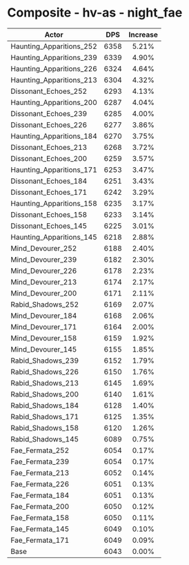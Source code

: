 # Composite - hv-as - night_fae
| Actor | DPS | Increase |
|---|:---:|:---:|
|Haunting_Apparitions_252|6358|5.21%|
|Haunting_Apparitions_239|6339|4.90%|
|Haunting_Apparitions_226|6324|4.64%|
|Haunting_Apparitions_213|6304|4.32%|
|Dissonant_Echoes_252|6293|4.13%|
|Haunting_Apparitions_200|6287|4.04%|
|Dissonant_Echoes_239|6285|4.00%|
|Dissonant_Echoes_226|6277|3.86%|
|Haunting_Apparitions_184|6270|3.75%|
|Dissonant_Echoes_213|6268|3.72%|
|Dissonant_Echoes_200|6259|3.57%|
|Haunting_Apparitions_171|6253|3.47%|
|Dissonant_Echoes_184|6251|3.43%|
|Dissonant_Echoes_171|6242|3.29%|
|Haunting_Apparitions_158|6235|3.17%|
|Dissonant_Echoes_158|6233|3.14%|
|Dissonant_Echoes_145|6225|3.01%|
|Haunting_Apparitions_145|6218|2.88%|
|Mind_Devourer_252|6188|2.40%|
|Mind_Devourer_239|6182|2.30%|
|Mind_Devourer_226|6178|2.23%|
|Mind_Devourer_213|6174|2.17%|
|Mind_Devourer_200|6171|2.11%|
|Rabid_Shadows_252|6169|2.07%|
|Mind_Devourer_184|6168|2.06%|
|Mind_Devourer_171|6164|2.00%|
|Mind_Devourer_158|6159|1.92%|
|Mind_Devourer_145|6155|1.85%|
|Rabid_Shadows_239|6152|1.79%|
|Rabid_Shadows_226|6150|1.76%|
|Rabid_Shadows_213|6145|1.69%|
|Rabid_Shadows_200|6140|1.61%|
|Rabid_Shadows_184|6128|1.40%|
|Rabid_Shadows_171|6125|1.35%|
|Rabid_Shadows_158|6120|1.26%|
|Rabid_Shadows_145|6089|0.75%|
|Fae_Fermata_252|6054|0.17%|
|Fae_Fermata_239|6054|0.17%|
|Fae_Fermata_213|6052|0.14%|
|Fae_Fermata_226|6051|0.13%|
|Fae_Fermata_184|6051|0.13%|
|Fae_Fermata_200|6050|0.12%|
|Fae_Fermata_158|6050|0.11%|
|Fae_Fermata_145|6049|0.10%|
|Fae_Fermata_171|6049|0.09%|
|Base|6043|0.00%|
